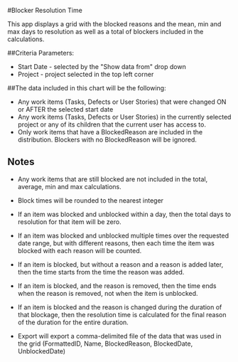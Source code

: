 #Blocker Resolution Time

This app displays a grid with the blocked reasons and the mean, min and max
days to resolution as well as a total of blockers included in the calculations.  

##Criteria Parameters:

 * Start Date - selected by the "Show data from" drop down 
 * Project    - project selected in the top left corner  

##The data included in this chart will be the following:  

 * Any work items (Tasks, Defects or User Stories) that were changed 
   ON or AFTER the selected start date
 * Any work items (Tasks, Defects or User Stories) in the currently selected 
   project or any of its children that the current user has access to.
 * Only work items that have a BlockedReason are included in the distribution.
   Blockers with no BlockedReason will be ignored.  

## Notes
 * Any work items that are still blocked are not included in the total, average, min and max calculations.
 
 * Block times will be rounded to the nearest integer
 
 * If an item was blocked and unblocked within a day, then the total days to resolution for that 
   item will be zero.  
 
 * If an item was blocked and unblocked 
   multiple times over the requested date range, but with different reasons, then each time the item
   was blocked with each reason will be counted.  
 
 * If an item is blocked, but without a reason and a reason is added later, then the time starts from the time the reason was added. 
  
 * If an item is blocked, and the reason is removed, then the time ends when the reason is removed, not when the item is unblocked.  

 * If an item is blocked and the reason is changed during the duration of that blockage, then the resolution time is calculated
   for the final reason of the duration for the entire duration.
   
 * Export will export a comma-delimited file of the data that was used in the grid (FormattedID, Name, BlockedReason, BlockedDate, UnblockedDate)  